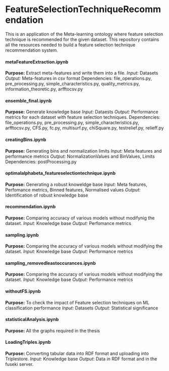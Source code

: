 # FeatureSelectionTechniqueRecommendation
This is an application of the Meta-learning ontology where feature selection technique is recommended for the given dataset. This repository contains all the resources needed to build a feature selection technique recommendation system.


#### metaFeatureExtraction.ipynb

**Purpose:** Extract meta-features and write them into a file. 
*Input:* Datasets
*Output:* Meta-features in csv format
Dependencies: file_operations.py, pre_processing.py, simple_characteristics.py, quality_metrics.py, information_theoretic.py, arfftocsv.py


#### ensemble_final.ipynb

**Purpose:** Generate knowledge base
*Input:* Dataests
*Output:* Performance metrics for each dataset with feature selection techniques. 
Dependencies: file_operations.py, pre_processing.py, simple_characteristics.py, arfftocsv.py, CFS.py, fc.py, multisurf.py, chiSquare.py, testrelief.py, relieff.py


#### creatingBins.ipynb

**Purpose:** Generating bins and normalization limits
*Input:* Meta features and performance metrics
*Output:* NormalizationValues and BinValues, Limits
Dependencies: postProcessing.py


#### optimalalphabeta_featureselectiontechnique.ipynb

**Purpose:** Generating a robust knoweldge base
*Input:* Meta features, Perfomance metrics, Binned features, Normalised values
*Output:* Identification of robust knowledge base


#### recommendation.ipynb

**Purpose:** Comparing accuracy of various models without modifynig the dataset.
*Input:* Knowledge base
*Output:* Perfomance metrics


#### sampling.ipynb

**Purpose:** Comparing the accuracy of various models without modifying the dataset.
*Input:* Knowledge base
*Output:* Performance metrics


#### sampling_removedleastoccurances.ipynb

**Purpose:** Comparing the accuracy of various models without modifying the dataset.
*Input:* Knowledge base
*Output:* Performance metrics


#### withoutFS.ipynb

**Purpose:** To check the impact of Feature selection techniques on ML classification performance
*Input:* Datasets
*Output:* Statistical significance


#### statisticalAnalysis.ipynb

**Purpose:** All the graphs required in the thesis


#### LoadingTriples.ipynb

**Purpose:** Converting tabular data into RDF format and uploading into Triplestore. 
*Input:* Knowledge base
*Output:* Data in RDF format and in the fuseki server.
